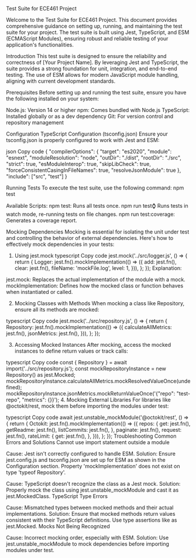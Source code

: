 Test Suite for ECE461 Project

Welcome to the Test Suite for ECE461 Project. This document provides comprehensive guidance on setting up, running, and maintaining the test suite for your project. The test suite is built using Jest, TypeScript, and ESM (ECMAScript Modules), ensuring robust and reliable testing of your application's functionalities.

Introduction
This test suite is designed to ensure the reliability and correctness of [Your Project Name]. By leveraging Jest and TypeScript, the suite provides a strong foundation for unit, integration, and end-to-end testing. The use of ESM allows for modern JavaScript module handling, aligning with current development standards.

Prerequisites
Before setting up and running the test suite, ensure you have the following installed on your system:

Node.js: Version 14 or higher
npm: Comes bundled with Node.js
TypeScript: Installed globally or as a dev dependency
Git: For version control and repository management

Configuration
TypeScript Configuration (tsconfig.json)
Ensure your tsconfig.json is properly configured to work with Jest and ESM:

json
Copy code
{
  "compilerOptions": {
    "target": "es2020",
    "module": "esnext",
    "moduleResolution": "node",
    "outDir": "./dist",
    "rootDir": "./src",
    "strict": true,
    "esModuleInterop": true,
    "skipLibCheck": true,
    "forceConsistentCasingInFileNames": true,
    "resolveJsonModule": true
  },
  "include": ["src", "test"]
}

Running Tests
To execute the test suite, use the following command:
npm test

Available Scripts:
npm test: Runs all tests once.
npm run test:watch: Runs tests in watch mode, re-running tests on file changes.
npm run test:coverage: Generates a coverage report.

Mocking Dependencies
Mocking is essential for isolating the unit under test and controlling the behavior of external dependencies. Here's how to effectively mock dependencies in your tests:

1. Using jest.mock
typescript
Copy code
jest.mock('../src/logger.js', () => {
  return {
    Logger: jest.fn().mockImplementation(() => ({
      add: jest.fn(),
      clear: jest.fn(),
      fileName: 'mockFile.log',
      level: 1,
    })),
  };
});
Explanation:

jest.mock: Replaces the actual implementation of the module with a mock.
mockImplementation: Defines how the mocked class or function behaves when instantiated or called.

2. Mocking Classes with Methods
When mocking a class like Repository, ensure all its methods are mocked:

typescript
Copy code
jest.mock('../src/repository.js', () => {
  return {
    Repository: jest.fn().mockImplementation(() => ({
      calculateAllMetrics: jest.fn(),
      jsonMetrics: jest.fn(),
    })),
  };
});

3. Accessing Mocked Instances
After mocking, access the mocked instances to define return values or track calls:

typescript
Copy code
const { Repository } = await import('../src/repository.js');
const mockRepositoryInstance = new Repository() as jest.Mocked<Repository>;
mockRepositoryInstance.calculateAllMetrics.mockResolvedValueOnce(undefined);
mockRepositoryInstance.jsonMetrics.mockReturnValueOnce('{"repo": "test-repo", "metrics": {}}');
4. Mocking External Libraries
For libraries like @octokit/rest, mock them before importing the modules under test:

typescript
Copy code
await jest.unstable_mockModule('@octokit/rest', () => {
  return {
    Octokit: jest.fn().mockImplementation(() => ({
      repos: {
        get: jest.fn(),
        getReadme: jest.fn(),
        listCommits: jest.fn(),
      },
      paginate: jest.fn(),
      request: jest.fn(),
      rateLimit: {
        get: jest.fn(),
      },
    })),
  };
});
Troubleshooting
Common Errors and Solutions
Cannot use import statement outside a module

Cause: Jest isn't correctly configured to handle ESM.
Solution: Ensure jest.config.js and tsconfig.json are set up for ESM as shown in the Configuration section.
Property 'mockImplementation' does not exist on type 'typeof Repository'.

Cause: TypeScript doesn't recognize the class as a Jest mock.
Solution: Properly mock the class using jest.unstable_mockModule and cast it as jest.MockedClass<typeof Repository>.
TypeScript Type Errors

Cause: Mismatched types between mocked methods and their actual implementations.
Solution: Ensure that mocked methods return values consistent with their TypeScript definitions. Use type assertions like as jest.Mocked<Repository>.
Mocks Not Being Recognized

Cause: Incorrect mocking order, especially with ESM.
Solution: Use jest.unstable_mockModule to mock dependencies before importing modules under test.
